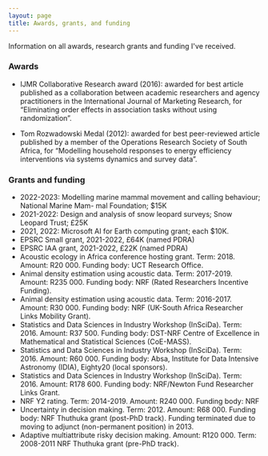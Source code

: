 ```yaml
---
layout: page
title: Awards, grants, and funding
---
```


Information on all awards, research grants and funding I've received.

### Awards 

- IJMR Collaborative Research award (2016): awarded for best article published as a collaboration between academic researchers and agency practitioners in the International Journal of Marketing Research, for “Eliminating order effects in association tasks without using randomization”.

- Tom Rozwadowski Medal (2012): awarded for best peer-reviewed article published by a member of the Operations Research Society of South Africa, for “Modelling household responses to energy efficiency interventions via systems dynamics and survey data”. 

### Grants and funding 

- 2022-2023: Modelling marine mammal movement and calling behaviour; National Marine Mam- mal Foundation; $15K
- 2021-2022: Design and analysis of snow leopard surveys; Snow Leopard Trust; £25K
- 2021, 2022: Microsoft AI for Earth computing grant; each $10K.
- EPSRC Small grant, 2021-2022, £64K (named PDRA)
- EPSRC IAA grant, 2021-2022, £22K (named PDRA)
- Acoustic ecology in Africa conference hosting grant. Term: 2018. Amount: R20 000. Funding body: UCT Research Office. 
- Animal density estimation using acoustic data. Term: 2017-2019. Amount: R235 000. Funding body: NRF (Rated Researchers Incentive Funding). 
- Animal density estimation using acoustic data. Term: 2016-2017. Amount: R30 000. Funding body: NRF (UK-South Africa Researcher Links Mobility Grant). 
- Statistics and Data Sciences in Industry Workshop (InSciDa). Term: 2016. Amount: R37 500. Funding body: DST-NRF Centre of Excellence in Mathematical and Statistical Sciences (CoE-MASS). 
- Statistics and Data Sciences in Industry Workshop (InSciDa). Term: 2016. Amount: R60 000. Funding body: Absa, Institute for Data Intensive Astronomy (IDIA), Eighty20 (local sponsors).
- Statistics and Data Sciences in Industry Workshop (InSciDa). Term: 2016. Amount: R178 600. Funding body: NRF/Newton Fund Researcher Links Grant.
- NRF Y2 rating. Term: 2014-2019. Amount: R240 000. Funding body: NRF
- Uncertainty in decision making. Term: 2012. Amount: R68 000. Funding body: NRF Thuthuka grant (post-PhD track). Funding terminated due to moving to adjunct (non-permanent position) in 2013.
- Adaptive multiattribute risky decision making. Amount: R120 000. Term: 2008-2011 NRF Thuthuka grant (pre-PhD track).
